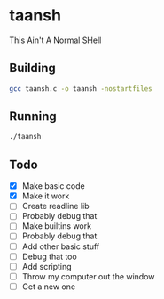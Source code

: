 # taansh
This Ain't A Normal SHell
## Building
```sh
gcc taansh.c -o taansh -nostartfiles
```
## Running
```sh
./taansh
```
## Todo
- [x] Make basic code
- [x] Make it work
- [ ] Create readline lib
- [ ] Probably debug that
- [ ] Make builtins work
- [ ] Probably debug that
- [ ] Add other basic stuff
- [ ] Debug that too
- [ ] Add scripting
- [ ] Throw my computer out the window
- [ ] Get a new one
